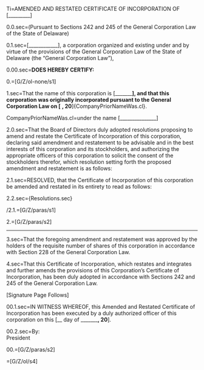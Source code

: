 Ti=AMENDED AND RESTATED CERTIFICATE OF INCORPORATION OF [_________]

0.0.sec=(Pursuant to Sections 242 and 245 of the General Corporation Law of the State of Delaware) 

0.1.sec=[____________], a corporation organized and existing under and by virtue of the provisions of the General Corporation Law of the State of Delaware (the “General Corporation Law”),

0.00.sec=<b>DOES HEREBY CERTIFY:</b>

0.=[G/Z/ol-none/s1]

1.sec=That the name of this corporation is [_______________], and that this corporation was originally incorporated pursuant to the General Corporation Law on [________ __, 20__]{CompanyPriorNameWas.cl}.

CompanyPriorNameWas.cl=under the name [_______________]

2.0.sec=That the Board of Directors duly adopted resolutions proposing to amend and restate the Certificate of Incorporation of this corporation, declaring said amendment and restatement to be advisable and in the best interests of this corporation and its stockholders, and authorizing the appropriate officers of this corporation to solicit the consent of the stockholders therefor, which resolution setting forth the proposed amendment and restatement is as follows:

2.1.sec=RESOLVED, that the Certificate of Incorporation of this corporation be amended and restated in its entirety to read as follows:

2.2.sec={Resolutions.sec}

/2.1.=[G/Z/paras/s1]

2.=[G/Z/paras/s2]

*     *     *
3.sec=That the foregoing amendment and restatement was approved by the holders of the requisite number of shares of this corporation in accordance with Section 228 of the General Corporation Law. 

4.sec=That this Certificate of Incorporation, which restates and integrates and further amends the provisions of this Corporation’s Certificate of Incorporation, has been duly adopted in accordance with Sections 242 and 245 of the General Corporation Law.

[Signature Page Follows]

 
00.1.sec=IN WITNESS WHEREOF, this Amended and Restated Certificate of Incorporation has been executed by a duly authorized officer of this corporation on this [__ day of _________, 20__]. 

00.2.sec=By:	<br>	President

00.=[G/Z/paras/s2]

=[G/Z/ol/s4]